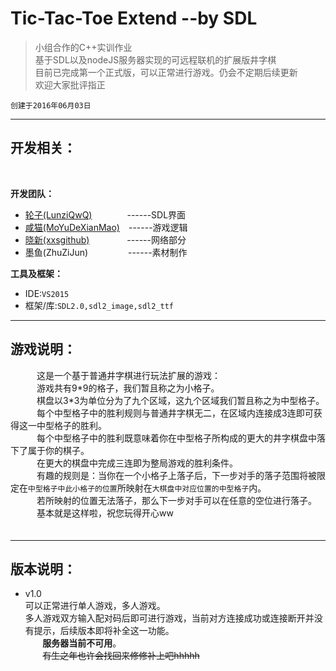 # Tic-Tac-Toe Extend --by SDL  

> 小组合作的C++实训作业  
> 基于SDL以及nodeJS服务器实现的可远程联机的扩展版井字棋  
> 目前已完成第一个正式版，可以正常进行游戏。仍会不定期后续更新  
> 欢迎大家批评指正

`创建于2016年06月03日`  

---

## 开发相关：  
   
   <br>

**开发团队：**  

* [轮子(LunziQwQ)](https://github.com/LunziQwQ)　　　　------SDL界面  
* [咸猫(MoYuDeXianMao)](https://github.com/MoYuDeXianMao)　------游戏逻辑  
* [晓新(xxsgithub)](https://github.com/xxsgithub) 　　　　------网络部分  
* 墨鱼(ZhuZiJun) 　　　　  ------素材制作

**工具及框架：**

* IDE:`VS2015`  
* 框架/库:`SDL2.0,sdl2_image,sdl2_ttf`  
    

---

## 游戏说明：  
　　　这是一个基于普通井字棋进行玩法扩展的游戏：  
　　　游戏共有9\*9的格子，我们暂且称之为小格子。  
　　　棋盘以3\*3为单位分为了九个区域，这九个区域我们暂且称之为中型格子。    
　　　每个中型格子中的胜利规则与普通井字棋无二，在区域内连接成3连即可获得这一中型格子的胜利。    
　　　每个中型格子中的胜利既意味着你在中型格子所构成的更大的井字棋盘中落下了属于你的棋子。    
　　　在更大的棋盘中完成三连即为整局游戏的胜利条件。    
　　　有趣的规则是：当你在一个小格子上落子后，下一步对手的落子范围将被限定在`中型格子中此小格子的位置`所映射在`大棋盘中对应位置的中型格子`内。    
　　　若所映射的位置无法落子，那么下一步对手可以在任意的空位进行落子。    
　　　基本就是这样啦，祝您玩得开心ww    
　　　<br>

---

## 版本说明：  

* v1.0   
        可以正常进行单人游戏，多人游戏。  
        多人游戏双方输入配对码后即可进行游戏，当前对方连接成功或连接断开并没有提示，后续版本即将补全这一功能。  
        **服务器当前不可用**。  
        ~~有生之年也许会找回来修修补上吧hhhhh~~
